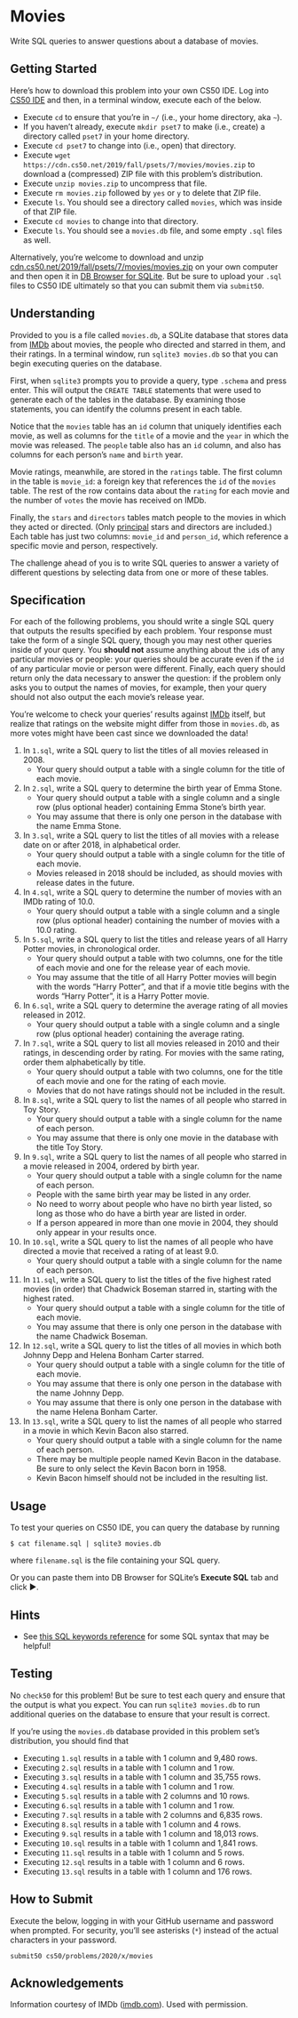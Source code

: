<main class="col-md markdown-body">

<h1 id="movies">Movies</h1>

<p>Write SQL queries to answer questions about a database of movies.</p>

<h2 id="getting-started">Getting Started</h2>

<p>Here’s how to download this problem into your own CS50 IDE. Log into <a href="https://ide.cs50.io/">CS50 IDE</a> and then, in a terminal window, execute each of the below.</p>

<ul>
  <li data-marker="*">Execute <code class="highlighter-rouge">cd</code> to ensure that you’re in <code class="highlighter-rouge">~/</code> (i.e., your home directory, aka <code class="highlighter-rouge">~</code>).</li>
  <li data-marker="*">If you haven’t already, execute <code class="highlighter-rouge">mkdir pset7</code> to make (i.e., create) a directory called <code class="highlighter-rouge">pset7</code> in your home directory.</li>
  <li data-marker="*">Execute <code class="highlighter-rouge">cd pset7</code> to change into (i.e., open) that directory.</li>
  <li data-marker="*">Execute <code class="highlighter-rouge">wget https://cdn.cs50.net/2019/fall/psets/7/movies/movies.zip</code> to download a (compressed) ZIP file with this problem’s distribution.</li>
  <li data-marker="*">Execute <code class="highlighter-rouge">unzip movies.zip</code> to uncompress that file.</li>
  <li data-marker="*">Execute <code class="highlighter-rouge">rm movies.zip</code> followed by <code class="highlighter-rouge">yes</code> or <code class="highlighter-rouge">y</code> to delete that ZIP file.</li>
  <li data-marker="*">Execute <code class="highlighter-rouge">ls</code>. You should see a directory called <code class="highlighter-rouge">movies</code>, which was inside of that ZIP file.</li>
  <li data-marker="*">Execute <code class="highlighter-rouge">cd movies</code> to change into that directory.</li>
  <li data-marker="*">Execute <code class="highlighter-rouge">ls</code>. You should see a <code class="highlighter-rouge">movies.db</code> file, and some empty <code class="highlighter-rouge">.sql</code> files as well.</li>
</ul>

<p>Alternatively, you’re welcome to download and unzip <a href="https://cdn.cs50.net/2019/fall/psets/7/movies/movies.zip">cdn.cs50.net/2019/fall/psets/7/movies/movies.zip</a> on your own computer and then open it in <a href="https://sqlitebrowser.org/dl/">DB Browser for SQLite</a>. But be sure to upload your <code class="highlighter-rouge">.sql</code> files to CS50 IDE ultimately so that you can submit them via <code class="highlighter-rouge">submit50</code>.</p>

<h2 id="understanding">Understanding</h2>

<p>Provided to you is a file called <code class="highlighter-rouge">movies.db</code>, a SQLite database that stores data from <a href="https://www.imdb.com/">IMDb</a> about movies, the people who directed and starred in them, and their ratings. In a terminal window, run <code class="highlighter-rouge">sqlite3 movies.db</code> so that you can begin executing queries on the database.</p>

<p>First, when <code class="highlighter-rouge">sqlite3</code> prompts you to provide a query, type <code class="highlighter-rouge">.schema</code> and press enter. This will output the <code class="highlighter-rouge">CREATE TABLE</code> statements that were used to generate each of the tables in the database. By examining those statements, you can identify the columns present in each table.</p>

<p>Notice that the <code class="highlighter-rouge">movies</code> table has an <code class="highlighter-rouge">id</code> column that uniquely identifies each movie, as well as columns for the <code class="highlighter-rouge">title</code> of a movie and the <code class="highlighter-rouge">year</code> in which the movie was released. The <code class="highlighter-rouge">people</code> table also has an <code class="highlighter-rouge">id</code> column, and also has columns for each person’s <code class="highlighter-rouge">name</code> and <code class="highlighter-rouge">birth</code> year.</p>

<p>Movie ratings, meanwhile, are stored in the <code class="highlighter-rouge">ratings</code> table. The first column in the table is <code class="highlighter-rouge">movie_id</code>: a foreign key that references the <code class="highlighter-rouge">id</code> of the <code class="highlighter-rouge">movies</code> table. The rest of the row contains data about the <code class="highlighter-rouge">rating</code> for each movie and the number of <code class="highlighter-rouge">votes</code> the movie has received on IMDb.</p>

<p>Finally, the <code class="highlighter-rouge">stars</code> and <code class="highlighter-rouge">directors</code> tables match people to the movies in which they acted or directed. (Only <a href="https://www.imdb.com/interfaces/">principal</a> stars and directors are included.) Each table has just two columns: <code class="highlighter-rouge">movie_id</code> and <code class="highlighter-rouge">person_id</code>, which reference a specific movie and person, respectively.</p>

<p>The challenge ahead of you is to write SQL queries to answer a variety of different questions by selecting data from one or more of these tables.</p>

<h2 id="specification">Specification</h2>

<p>For each of the following problems, you should write a single SQL query that outputs the results specified by each problem. Your response must take the form of a single SQL query, though you may nest other queries inside of your query. You <strong>should not</strong> assume anything about the <code class="highlighter-rouge">id</code>s of any particular movies or people: your queries should be accurate even if the <code class="highlighter-rouge">id</code> of any particular movie or person were different. Finally, each query should return only the data necessary to answer the question: if the problem only asks you to output the names of movies, for example, then your query should not also output the each movie’s release year.</p>

<p>You’re welcome to check your queries’ results against <a href="https://www.imdb.com/">IMDb</a> itself, but realize that ratings on the website might differ from those in <code class="highlighter-rouge">movies.db</code>, as more votes might have been cast since we downloaded the data!</p>

<ol>
  <li>In <code class="highlighter-rouge">1.sql</code>, write a SQL query to list the titles of all movies released in 2008.
    <ul>
      <li data-marker="*">Your query should output a table with a single column for the title of each movie.</li>
    </ul>
  </li>
  <li>In <code class="highlighter-rouge">2.sql</code>, write a SQL query to determine the birth year of Emma Stone.
    <ul>
      <li data-marker="*">Your query should output a table with a single column and a single row (plus optional header) containing Emma Stone’s birth year.</li>
      <li data-marker="*">You may assume that there is only one person in the database with the name Emma Stone.</li>
    </ul>
  </li>
  <li>In <code class="highlighter-rouge">3.sql</code>, write a SQL query to list the titles of all movies with a release date on or after 2018, in alphabetical order.
    <ul>
      <li data-marker="*">Your query should output a table with a single column for the title of each movie.</li>
      <li data-marker="*">Movies released in 2018 should be included, as should movies with release dates in the future.</li>
    </ul>
  </li>
  <li>In <code class="highlighter-rouge">4.sql</code>, write a SQL query to determine the number of movies with an IMDb rating of 10.0.
    <ul>
      <li data-marker="*">Your query should output a table with a single column and a single row (plus optional header) containing the number of movies with a 10.0 rating.</li>
    </ul>
  </li>
  <li>In <code class="highlighter-rouge">5.sql</code>, write a SQL query to list the titles and release years of all Harry Potter movies, in chronological order.
    <ul>
      <li data-marker="*">Your query should output a table with two columns, one for the title of each movie and one for the release year of each movie.</li>
      <li data-marker="*">You may assume that the title of all Harry Potter movies will begin with the words “Harry Potter”, and that if a movie title begins with the words “Harry Potter”, it is a Harry Potter movie.</li>
    </ul>
  </li>
  <li>In <code class="highlighter-rouge">6.sql</code>, write a SQL query to determine the average rating of all movies released in 2012.
    <ul>
      <li data-marker="*">Your query should output a table with a single column and a single row (plus optional header) containing the average rating.</li>
    </ul>
  </li>
  <li>In <code class="highlighter-rouge">7.sql</code>, write a SQL query to list all movies released in 2010 and their ratings, in descending order by rating. For movies with the same rating, order them alphabetically by title.
    <ul>
      <li data-marker="*">Your query should output a table with two columns, one for the title of each movie and one for the rating of each movie.</li>
      <li data-marker="*">Movies that do not have ratings should not be included in the result.</li>
    </ul>
  </li>
  <li>In <code class="highlighter-rouge">8.sql</code>, write a SQL query to list the names of all people who starred in Toy Story.
    <ul>
      <li data-marker="*">Your query should output a table with a single column for the name of each person.</li>
      <li data-marker="*">You may assume that there is only one movie in the database with the title Toy Story.</li>
    </ul>
  </li>
  <li>In <code class="highlighter-rouge">9.sql</code>, write a SQL query to list the names of all people who starred in a movie released in 2004, ordered by birth year.
    <ul>
      <li data-marker="*">Your query should output a table with a single column for the name of each person.</li>
      <li data-marker="*">People with the same birth year may be listed in any order.</li>
      <li data-marker="*">No need to worry about people who have no birth year listed, so long as those who do have a birth year are listed in order.</li>
      <li data-marker="*">If a person appeared in more than one movie in 2004, they should only appear in your results once.</li>
    </ul>
  </li>
  <li>In <code class="highlighter-rouge">10.sql</code>, write a SQL query to list the names of all people who have directed a movie that received a rating of at least 9.0.
    <ul>
      <li data-marker="*">Your query should output a table with a single column for the name of each person.</li>
    </ul>
  </li>
  <li>In <code class="highlighter-rouge">11.sql</code>, write a SQL query to list the titles of the five highest rated movies (in order) that Chadwick Boseman starred in, starting with the highest rated.
    <ul>
      <li data-marker="*">Your query should output a table with a single column for the title of each movie.</li>
      <li data-marker="*">You may assume that there is only one person in the database with the name Chadwick Boseman.</li>
    </ul>
  </li>
  <li>In <code class="highlighter-rouge">12.sql</code>, write a SQL query to list the titles of all movies in which both Johnny Depp and Helena Bonham Carter starred.
    <ul>
      <li data-marker="*">Your query should output a table with a single column for the title of each movie.</li>
      <li data-marker="*">You may assume that there is only one person in the database with the name Johnny Depp.</li>
      <li data-marker="*">You may assume that there is only one person in the database with the name Helena Bonham Carter.</li>
    </ul>
  </li>
  <li>In <code class="highlighter-rouge">13.sql</code>, write a SQL query to list the names of all people who starred in a movie in which Kevin Bacon also starred.
    <ul>
      <li data-marker="*">Your query should output a table with a single column for the name of each person.</li>
      <li data-marker="*">There may be multiple people named Kevin Bacon in the database. Be sure to only select the Kevin Bacon born in 1958.</li>
      <li data-marker="*">Kevin Bacon himself should not be included in the resulting list.</li>
    </ul>
  </li>
</ol>

<h2 id="usage">Usage</h2>

<p>To test your queries on CS50 IDE, you can query the database by running</p>

<div class="highlighter-rouge"><div class="highlight"><pre class="highlight"><code>$ cat filename.sql | sqlite3 movies.db
</code></pre></div></div>

<p>where <code class="highlighter-rouge">filename.sql</code> is the file containing your SQL query.</p>

<p>Or you can paste them into DB Browser for SQLite’s <strong>Execute SQL</strong> tab and click ▶.</p>

<h2 id="hints">Hints</h2>

<ul>
  <li data-marker="*">See <a href="https://www.w3schools.com/sql/sql_ref_keywords.asp">this SQL keywords reference</a> for some SQL syntax that may be helpful!</li>
</ul>

<h2 id="testing">Testing</h2>

<p>No <code class="highlighter-rouge">check50</code> for this problem! But be sure to test each query and ensure that the output is what you expect. You can run <code class="highlighter-rouge">sqlite3 movies.db</code> to run additional queries on the database to ensure that your result is correct.</p>

<p>If you’re using the <code class="highlighter-rouge">movies.db</code> database provided in this problem set’s distribution, you should find that</p>
<ul>
  <li data-marker="*">Executing <code class="highlighter-rouge">1.sql</code> results in a table with 1 column and 9,480 rows.</li>
  <li data-marker="*">Executing <code class="highlighter-rouge">2.sql</code> results in a table with 1 column and 1 row.</li>
  <li data-marker="*">Executing <code class="highlighter-rouge">3.sql</code> results in a table with 1 column and 35,755 rows.</li>
  <li data-marker="*">Executing <code class="highlighter-rouge">4.sql</code> results in a table with 1 column and 1 row.</li>
  <li data-marker="*">Executing <code class="highlighter-rouge">5.sql</code> results in a table with 2 columns and 10 rows.</li>
  <li data-marker="*">Executing <code class="highlighter-rouge">6.sql</code> results in a table with 1 column and 1 row.</li>
  <li data-marker="*">Executing <code class="highlighter-rouge">7.sql</code> results in a table with 2 columns and 6,835 rows.</li>
  <li data-marker="*">Executing <code class="highlighter-rouge">8.sql</code> results in a table with 1 column and 4 rows.</li>
  <li data-marker="*">Executing <code class="highlighter-rouge">9.sql</code> results in a table with 1 column and 18,013 rows.</li>
  <li data-marker="*">Executing <code class="highlighter-rouge">10.sql</code> results in a table with 1 column and 1,841 rows.</li>
  <li data-marker="*">Executing <code class="highlighter-rouge">11.sql</code> results in a table with 1 column and 5 rows.</li>
  <li data-marker="*">Executing <code class="highlighter-rouge">12.sql</code> results in a table with 1 column and 6 rows.</li>
  <li data-marker="*">Executing <code class="highlighter-rouge">13.sql</code> results in a table with 1 column and 176 rows.</li>
</ul>

<h2 id="how-to-submit">How to Submit</h2>

<p>Execute the below, logging in with your GitHub username and password when prompted. For security, you’ll see asterisks (<code class="highlighter-rouge">*</code>) instead of the actual characters in your password.</p>

<div class="highlighter-rouge"><div class="highlight"><pre class="highlight"><code>submit50 cs50/problems/2020/x/movies
</code></pre></div></div>

<h2 id="acknowledgements">Acknowledgements</h2>

<p>Information courtesy of
IMDb
(<a href="http://www.imdb.com">imdb.com</a>).
Used with permission.</p>

</main>
